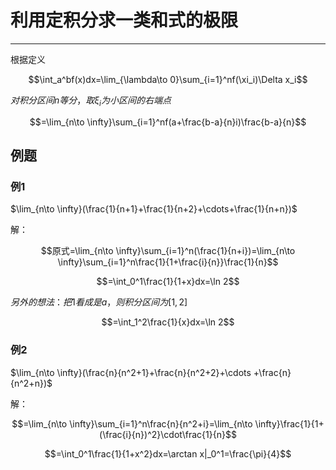 # 利用定积分求一类和式的极限

---

根据定义

$$\int_a^bf(x)dx=\lim_{\lambda\to 0}\sum_{i=1}^nf(\xi_i)\Delta x_i$$

$对积分区间n等分，取\xi_i为小区间的右端点$

$$=\lim_{n\to \infty}\sum_{i=1}^nf(a+\frac{b-a}{n}i)\frac{b-a}{n}$$

## 例题

### 例1

$\lim_{n\to \infty}(\frac{1}{n+1}+\frac{1}{n+2}+\cdots+\frac{1}{n+n})$

解：

$$原式=\lim_{n\to \infty}\sum_{i=1}^n(\frac{1}{n+i})=\lim_{n\to \infty}\sum_{i=1}^n\frac{1}{1+\frac{i}{n}}\frac{1}{n}$$

$$=\int_0^1\frac{1}{1+x}dx=\ln 2$$

$另外的想法：把1看成是a，则积分区间为[1,2]$

$$=\int_1^2\frac{1}{x}dx=\ln 2$$

### 例2

$\lim_{n\to \infty}(\frac{n}{n^2+1}+\frac{n}{n^2+2}+\cdots +\frac{n}{n^2+n})$

解：

$$=\lim_{n\to \infty}\sum_{i=1}^n\frac{n}{n^2+i}=\lim_{n\to \infty}\frac{1}{1+(\frac{i}{n})^2}\cdot\frac{1}{n}$$

$$=\int_0^1\frac{1}{1+x^2}dx=\arctan x|_0^1=\frac{\pi}{4}$$